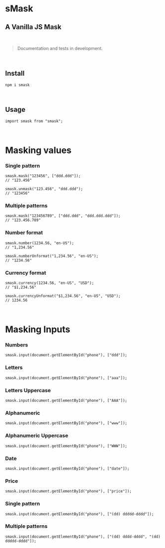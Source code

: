 # **sMask**
## A Vanilla JS Mask
<br/>

> Documentation and tests in development.

<br/>

## Install
```
npm i smask
```
<br/>

## Usage
```
import smask from "smask";
```
<br/>

# Masking values
### Single pattern
```
smask.mask("123456", ["ddd.ddd"]);
// "123.456"

smask.unmask("123.456", "ddd.ddd");
// "123456"
```
### Multiple patterns
```
smask.mask("123456789", ["ddd.ddd", "ddd.ddd.ddd"]);
// "123.456.789"
```
### Number format
```
smask.number(1234.56, "en-US");
// "1,234.56"

smask.numberUnformat("1,234.56", "en-US");
// "1234.56"
```
### Currency format
```
smask.currency(1234.56, "en-US", "USD");
// "$1,234.56"

smask.currencyUnformat("$1,234.56", "en-US", "USD");
// 1234.56
```
<br/>

# Masking Inputs
### Numbers
```
smask.input(document.getElementById("phone"), ["ddd"]);
```
### Letters
```
smask.input(document.getElementById("phone"), ["aaa"]);
```
### Letters Uppercase
```
smask.input(document.getElementById("phone"), ["AAA"]);
```
### Alphanumeric
```
smask.input(document.getElementById("phone"), ["www"]);
```
### Alphanumeric Uppercase
```
smask.input(document.getElementById("phone"), ["WWW"]);
```
### Date
```
smask.input(document.getElementById("phone"), ["date"]);
```
### Price
```
smask.input(document.getElementById("phone"), ["price"]);
```

### Single pattern
```
smask.input(document.getElementById("phone"), ["(dd) ddddd-dddd"]);
```

### Multiple patterns
```
smask.input(document.getElementById("phone"), ["(dd) dddd-dddd", "(dd) ddddd-dddd"]);
```
